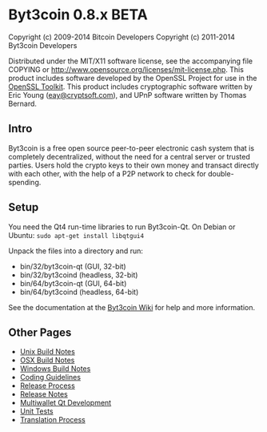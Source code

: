 Byt3coin 0.8.x BETA
====================

Copyright (c) 2009-2014 Bitcoin Developers
Copyright (c) 2011-2014 Byt3coin Developers

Distributed under the MIT/X11 software license, see the accompanying
file COPYING or http://www.opensource.org/licenses/mit-license.php.
This product includes software developed by the OpenSSL Project for use in the [OpenSSL Toolkit](http://www.openssl.org/). This product includes
cryptographic software written by Eric Young ([eay@cryptsoft.com](mailto:eay@cryptsoft.com)), and UPnP software written by Thomas Bernard.


Intro
---------------------
Byt3coin is a free open source peer-to-peer electronic cash system that is
completely decentralized, without the need for a central server or trusted
parties.  Users hold the crypto keys to their own money and transact directly
with each other, with the help of a P2P network to check for double-spending.


Setup
---------------------
You need the Qt4 run-time libraries to run Byt3coin-Qt. On Debian or Ubuntu:
	`sudo apt-get install libqtgui4`

Unpack the files into a directory and run:

- bin/32/byt3coin-qt (GUI, 32-bit)
- bin/32/byt3coind (headless, 32-bit)
- bin/64/byt3coin-qt (GUI, 64-bit)
- bin/64/byt3coind (headless, 64-bit)

See the documentation at the [Byt3coin Wiki](http://byt3coin.info)
for help and more information.


Other Pages
---------------------
- [Unix Build Notes](build-unix.md)
- [OSX Build Notes](build-osx.md)
- [Windows Build Notes](build-msw.md)
- [Coding Guidelines](coding.md)
- [Release Process](release-process.md)
- [Release Notes](release-notes.md)
- [Multiwallet Qt Development](multiwallet-qt.md)
- [Unit Tests](unit-tests.md)
- [Translation Process](translation_process.md)
